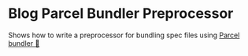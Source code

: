 # Blog Parcel Bundler Preprocessor

Shows how to write a preprocessor for bundling spec files using [Parcel bundler 🎁](https://parceljs.org/)
